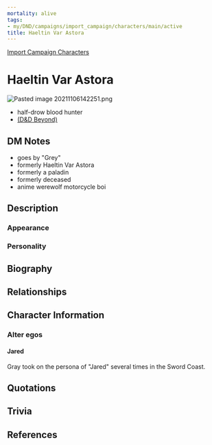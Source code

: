 ```yaml
---
mortality: alive
tags:
- my/DND/campaigns/import_campaign/characters/main/active
title: Haeltin Var Astora
---
```


[Import Campaign Characters](/dnd/characters/)

# Haeltin Var Astora

![Pasted image 20211106142251.png](/dnd/bins/-media/pasted-image-20211106142251.png)
- half-drow blood hunter  
- [(D&D Beyond)](https://ddb.ac/characters/1769763/nKFcbG)

## DM Notes

- goes by "Grey"
- formerly Haeltin Var Astora
- formerly a paladin
- formerly deceased
- anime werewolf motorcycle boi

## Description

### Appearance

### Personality

## Biography

## Relationships

## Character Information

### Alter egos

#### Jared

Gray took on the persona of "Jared" several times in the Sword Coast.

## Quotations

## Trivia

## References